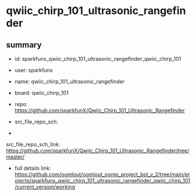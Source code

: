 # qwiic_chirp_101_ultrasonic_rangefinder
 
## summary 
* id: sparkfunx_qwiic_chirp_101_ultrasonic_rangefinder_qwiic_chirp_101
* user: sparkfunx
* name: qwiic_chirp_101_ultrasonic_rangefinder
* board: qwiic_chirp_101
* repo: https://github.com/sparkfunX/Qwiic_Chirp_101_Ultrasonic_Rangefinder



* src_file_repo_sch: 
*
 src_file_repo_sch_link: https://github.com/sparkfunX/Qwiic_Chirp_101_Ultrasonic_Rangefinder/tree/master/
* full details link: https://github.com/oomlout/oomlout_oomp_project_bot_v_2/tree/main/projects/sparkfunx_qwiic_chirp_101_ultrasonic_rangefinder_qwiic_chirp_101/current_version/working  






